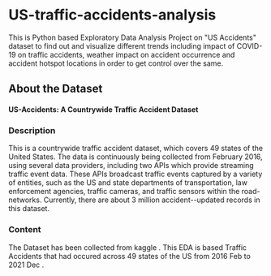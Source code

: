 # US-traffic-accidents-analysis
This is Python based Exploratory Data Analysis Project on "US Accidents" dataset to find out and visualize different trends including impact of COVID-19 on traffic accidents, weather impact on accident occurrence and accident hotspot locations in order to get control over the same.

## About the Dataset
#### US-Accidents: A Countrywide Traffic Accident Dataset

### Description
This is a countrywide traffic accident dataset, which covers 49 states of the United States. The data is continuously being collected from February 2016, using several data providers, including two APIs which provide streaming traffic event data. These APIs broadcast traffic events captured by a variety of entities, such as the US and state departments of transportation, law enforcement agencies, traffic cameras, and traffic sensors within the road-networks. Currently, there are about 3 million accident--updated records in this dataset.

### Content
The Dataset has been collected from kaggle . This EDA is based Traffic Accidents that had occured across 49 states of the US from 2016 Feb to 2021 Dec .
